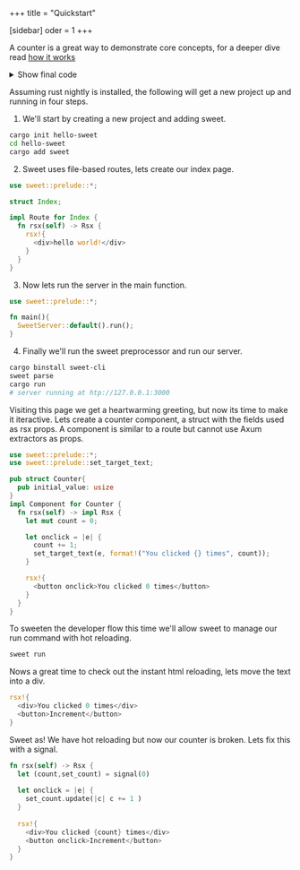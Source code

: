 +++
title = "Quickstart"

[sidebar]
oder = 1
+++

A counter is a great way to demonstrate core concepts, for a deeper dive read [how it works](./how-it-works)

<details>
<summary>Show final code</summary>
</details>

Assuming rust nightly is installed, the following will get a new project up and running in four steps.


1. We'll start by creating a new project and adding sweet.
  ```sh
  cargo init hello-sweet
  cd hello-sweet
  cargo add sweet
  ```
2. Sweet uses file-based routes, lets create our index page.
  ```rust src/pages/index.rs
  use sweet::prelude::*;
  
  struct Index;
  
  impl Route for Index {
    fn rsx(self) -> Rsx {
      rsx!{
        <div>hello world!</div>
      }
    }
  }
  ```
3. Now lets run the server in the main function.
  ```rust src/main.rs
  use sweet::prelude::*;
  
  fn main(){
    SweetServer::default().run();
  }
  ```
4. Finally we'll run the sweet preprocessor and run our server.
  ```sh
  cargo binstall sweet-cli
  sweet parse 
  cargo run
  # server running at htp://127.0.0.1:3000
  ```

Visiting this page we get a heartwarming greeting, but now its time to make it iteractive. Lets create a counter component, a struct with the fields used as rsx props. A component is similar to a route but cannot use Axum extractors as props.

```rust src/components/Counter.rs
use sweet::prelude::*;
use sweet::prelude::set_target_text;

pub struct Counter{
  pub initial_value: usize
}
impl Component for Counter {
  fn rsx(self) -> impl Rsx {
    let mut count = 0;

    let onclick = |e| {
      count += 1;
      set_target_text(e, format!("You clicked {} times", count));
    }

    rsx!{
      <button onclick>You clicked 0 times</button>
    }
  }
}
```

To sweeten the developer flow this time we'll allow sweet to manage our run command with hot reloading.
```sh
sweet run
```
Nows a great time to check out the instant html reloading, lets move the text into a div.
```rust
rsx!{
  <div>You clicked 0 times</div>
  <button>Increment</button>
}
```

Sweet as! We have hot reloading but now our counter is broken. Lets fix this with a signal.

```rust
fn rsx(self) -> Rsx {
  let (count,set_count) = signal(0)
  
  let onclick = |e| {
    set_count.update(|c| c += 1 )
  }
  
  rsx!{
    <div>You clicked {count} times</div>
    <button onclick>Increment</button>
  }
}
```